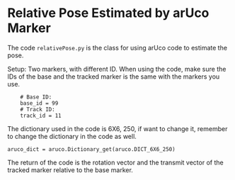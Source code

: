 # Relative Pose Estimated by arUco Marker

The code `relativePose.py` is the class for using arUco code to estimate the pose.

Setup:
Two markers, with different ID. When using the code, make sure the IDs of the base and the tracked marker is the same with the markers you use.
```    
    # Base ID:
    base_id = 99
    # Track ID:
    track_id = 11
```

The dictionary used in the code is 6X6, 250, if want to change it, remember to change the dictionary in the code as well.
```
aruco_dict = aruco.Dictionary_get(aruco.DICT_6X6_250)
```
The return of the code is the rotation vector and the transmit vector of the tracked marker relative to the base marker.